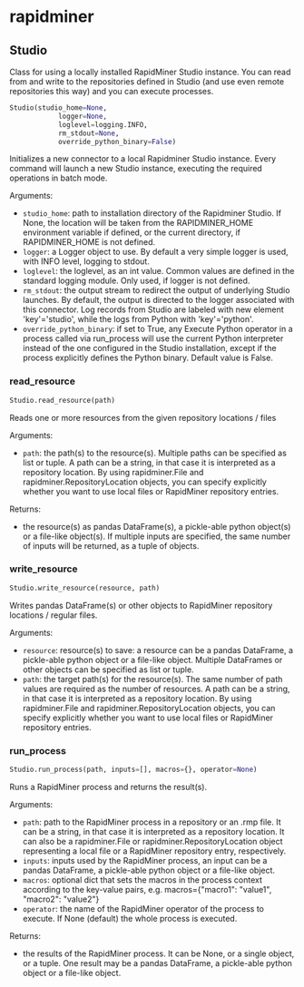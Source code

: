 
# rapidminer


## Studio

Class for using a locally installed RapidMiner Studio instance. You can read from and write to the repositories defined in Studio (and use even remote repositories this way) and you can execute processes.



```python
Studio(studio_home=None,
            logger=None,
            loglevel=logging.INFO,
            rm_stdout=None,
            override_python_binary=False)
```

Initializes a new connector to a local Rapidminer Studio instance. Every command will launch a new Studio instance, executing the required operations in batch mode.

Arguments:
- `studio_home`: path to installation directory of the Rapidminer Studio. If None, the location will be taken from the RAPIDMINER_HOME environment variable if defined, or the current directory, if RAPIDMINER_HOME is not defined.
- `logger`: a Logger object to use. By default a very simple logger is used, with INFO level, logging to stdout.
- `loglevel`: the loglevel, as an int value. Common values are defined in the standard logging module. Only used, if logger is not defined.
- `rm_stdout`: the output stream to redirect the output of underlying Studio launches. By default, the output is directed to the logger associated with this connector. Log records from Studio are labeled with new element 'key'='studio', while the logs from Python with 'key'='python'.
- `override_python_binary`: if set to True, any Execute Python operator in a process called via run_process will use the current Python interpreter instead of the one configured in the Studio installation, except if the process explicitly defines the Python binary. Default value is False.


### read_resource
```python
Studio.read_resource(path)
```

Reads one or more resources from the given repository locations / files

Arguments:
- `path`: the path(s) to the resource(s). Multiple paths can be specified as list or tuple. A path can be a string, in that case it is interpreted as a repository location. By using rapidminer.File and rapidminer.RepositoryLocation objects, you can specify explicitly whether you want to use local files or RapidMiner repository entries.



Returns:


- the resource(s) as pandas DataFrame(s), a pickle-able python object(s) or a file-like object(s). If multiple inputs are specified, the same number of inputs will be returned, as a tuple of objects.


### write_resource
```python
Studio.write_resource(resource, path)
```

Writes pandas DataFrame(s) or other objects to RapidMiner repository locations / regular files.

Arguments:
- `resource`: resource(s) to save: a resource can be a pandas DataFrame, a pickle-able python object or a file-like object. Multiple DataFrames or other objects can be specified as list or tuple.
- `path`: the target path(s) for the resource(s). The same number of path values are required as the number of resources. A path can be a string, in that case it is interpreted as a repository location. By using rapidminer.File and rapidminer.RepositoryLocation objects, you can specify explicitly whether you want to use local files or RapidMiner repository entries.


### run_process
```python
Studio.run_process(path, inputs=[], macros={}, operator=None)
```

Runs a RapidMiner process and returns the result(s).

Arguments:
- `path`: path to the RapidMiner process in a repository or an .rmp file. It can be a string, in that case it is interpreted as a repository location. It can also be a rapidminer.File or rapidminer.RepositoryLocation object representing a local file or a RapidMiner repository entry, respectively.
- `inputs`: inputs used by the RapidMiner process, an input can be a pandas DataFrame, a pickle-able python object or a file-like object.
- `macros`: optional dict that sets the macros in the process context according to the key-value pairs, e.g. macros={"macro1": "value1", "macro2": "value2"}
- `operator`: the name of the RapidMiner operator of the process to execute. If None (default) the whole process is executed.



Returns:


- the results of the RapidMiner process. It can be None, or a single object, or a tuple. One result may be a pandas DataFrame, a pickle-able python object or a file-like object.
